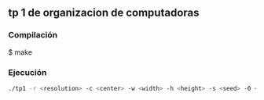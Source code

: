 ## tp 1 de organizacion de computadoras

### Compilación 

$ make

### Ejecución

```bash
./tp1 -r <resolution> -c <center> -w <width> -h <height> -s <seed> -0 <output>
```
